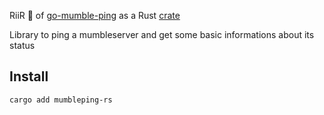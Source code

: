 RiiR 🦀 of [go-mumble-ping](https://github.com/kaibloecker/go-mumble-ping) as a Rust [crate](https://crates.io/crates/mumbleping-rs)

Library to ping a mumbleserver and get some basic informations about its status

## Install

```bash
cargo add mumbleping-rs
```


